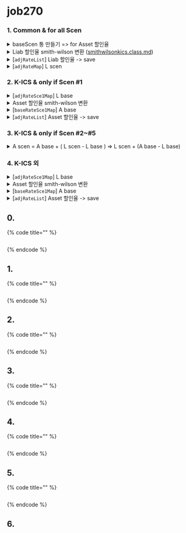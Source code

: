 # job270

### 1. Common &  for all Scen

<details>

<summary>baseScen 통 만들기 => for Asset 할인율</summary>

```java
Map<String, IrDcntRate> adjRateSce1Map       = new TreeMap<String, IrDcntRate>();
Map<String, SmithWilsonRslt> baseRateSce1Map = new TreeMap<String, SmithWilsonRslt>(); 
```

#### &#x20;Asset 할인율 (기본 무위험 금리기간구조)에 충격시나리오 반영방안&#x20;

대상

* K-ICS표준모형 : 금리위험 산출을 위해 결정론적 금리 충격시나리오를 반영함.&#x20;

문제점&#x20;

* Asset 할인율은 ytm 기반 보간 ->금리 shock 수준별 결과가 없음 (only base 시나리오)&#x20;
* Liab 할인율은  spot rate 기반 보간 -> 금리 shock 수준별 결과가 있음
* 결정론적 금리shock은 ytm에 직접 주지 않고, spot rate로 변환 후 충격을 주는 구조이기 때문.&#x20;

해결방법

* Asset 할인율에 충격수준 반영을 위해서 만기별로 충격스프레드(충격 전후의 Liab 할인율의 차이)를 산출해서 Asset 할인율 (base시나리오)에 가산하는 방식으로 산출함. (감독원 엑셀)
* 이 처리를 위해 baseScenRst 결과를 따로 집계함
  * &#x20;`adjRateSce1Map, baseRateSce1Map`

</details>

<details>

<summary>Liab 할인율 smith-wilson 변환 (<a data-mention href="../../../biz-logic/undefined/smith-wilson-method/with-zero-coupon-bonds/smithwilsonkics.class.md">smithwilsonkics.class.md</a>)</summary>

```java
SmithWilsonKics swKics = new SmithWilsonKics
 ( baseDate
 , irCurveSpotList
 , CMPD_MTD_DISC
 , true
 , swSce.getValue().getLtfr()
 , swSce.getValue().getLtfrCp()
 , projectionYear, 1, 100, DCB_MON_DIF);
```

</details>

<details>

<summary>[<code>adjRateList</code>] Liab 할인율 -> save </summary>

```java
// DCNT 결과담기 (조정;Liab할인율)
List<IrDcntRate> adjRateList 
= swKics.getSmithWilsonResultList()
  .stream().map(s -> s.convert()).collect(Collectors.toList());
```

* 아직 부채할인율만 담아서 자산할인율항목(spotRate, fwdRate)은 null임&#x20;

<img src="../../../.gitbook/assets/image (41).png" alt="" data-size="original">

</details>

<details>

<summary>[<code>adjRateMap</code>]  L scen</summary>

만기코드 단위로 충격스프레드 산출하기 위해 map 생성

```java
Map<String, IrDcntRate> adjRateMap 
= adjRateList.stream().collect(Collectors.toMap
 (IrDcntRate::getMatCd, Function.identity()
 , (k, v) -> k
 , TreeMap::new));				

TreeSet<Double> tenorList 
= adjRateList.stream().map
  (s -> Double.valueOf(1.0 * Integer.valueOf(s.getMatCd().substring(1)) / MONTH_IN_YEAR))
  .collect(Collectors.toCollection(TreeSet::new)); 
```

<img src="../../../.gitbook/assets/image (78).png" alt="" data-size="original">

</details>

### 2. K-ICS &  only if Scen #1

<details>

<summary>[<code>adjRateSce1Map</code>]  L base</summary>

```java
adjRateSce1Map 
= adjRateList.stream()
 .collect(Collectors.toMap
 (IrDcntRate::getMatCd, Function.identity()
 , (k, v) -> k
 , TreeMap::new
 ));
```

* 위에서 이미 부채할인율은 smith-wilton 보간했음. 그 결과 중에 시나리오 1번은 1번 통에 담기 &#x20;

<img src="../../../.gitbook/assets/image.png" alt="" data-size="original">

</details>

<details>

<summary>Asset 할인율 smith-wilson 변환</summary>

```java
List<IrCurveYtm> ytmList 
 = IrCurveYtmDao
  .getIrCurveYtm(bssd, curveSwMap.getKey());	

SmithWilsonKicsBts swBts 
 = SmithWilsonKicsBts.of()
    .baseDate(baseDate)					
    .ytmCurveHisList(ytmList)
    .alphaApplied(StringUtil.objectToPrimitive(swSce.getValue().getSwAlphaYtm(), 0.1))													 
    .freq(StringUtil.objectToPrimitive(swSce.getValue().getFreq(), 2))
    .build();

```

</details>

<details>

<summary>[<code>baseRateSce1Map</code>]  A base</summary>

```java
baseRateSce1Map 
 = swBts.getSmithWilsonResultList(prjTenor).stream()
	.collect(Collectors.toMap
	(SmithWilsonRslt::getMatCd, Function.identity()));
```

<img src="../../../.gitbook/assets/image (81).png" alt="" data-size="original">

</details>

<details>

<summary>[<code>adjRateList</code>] Asset 할인율 -> save </summary>

```java
// DCNT 결과담기 (기본)  
for(IrDcntRate rslt : adjRateList) {							
    rslt.setSpotRate(baseRateSce1Map.get(rslt.getMatCd()).getSpotDisc());
    rslt.setFwdRate (baseRateSce1Map.get(rslt.getMatCd()).getFwdDisc());}
```

<img src="../../../.gitbook/assets/image (31).png" alt="" data-size="original">

<img src="../../../.gitbook/assets/image (30).png" alt="" data-size="original">

</details>

### 3. K-ICS &  only if Scen #2\~#5

<details>

<summary>A scen  =  A base + ( L scen - L base )  =>  L scen + (A base - L base)</summary>

* 엑셀로직  A base + ( L scen - L base ) &#x20;
  * 시나리오별 자산할인율 = 자산 기준시나리오 값에 만기별 금리충격수준 반영
* 엔진로직 . L scen + (A base - L base)
  * 시나리오별 자산 할인율 = 시나리오별 부채할인율에 만기별 자산/부채 스프레드조정 반영

```java
TreeMap<String, Double> spotRateMap = new TreeMap<String, Double>();
TreeMap<String, Double> fwdRateMap  = new TreeMap<String, Double>();

for(IrDcntRate rslt : adjRateList) {						
   String matCd   = rslt.getMatCd();						
   double adjRate = adjRateMap.get(matCd).getAdjSpotRate();
   double adjDiff = baseRateSce1Map.get(matCd).getSpotDisc(). 
         	   - adjRateSce1Map.get(matCd).getAdjSpotRate();
	
	rslt.setSpotRate(adjRate + adjDiff);						
	spotRateMap.put(matCd, adjRate + adjDiff);
}					
fwdRateMap = irSpotDiscToFwdM1Map(spotRateMap);					

for(IrDcntRate rslt : adjRateList) {
	rslt.setFwdRate(fwdRateMap.get(rslt.getMatCd()).doubleValue());
}		
```

</details>

### 4.  K-ICS 외&#x20;

<details>

<summary>[<code>adjRateSce1Map</code>]  L base</summary>

```java
adjRateSce1Map = adjRateList.stream()
.collect(Collectors.toMap(IrDcntRate::getMatCd, Function.identity()
                        , (k, v) -> k, TreeMap::new));
```

</details>

<details>

<summary>Asset 할인율 smith-wilson 변환</summary>

```java
List<IrCurveYtm> ytmList 
= IrDcntRateDao
 .getIrDcntRateBuToBaseSpotList(bssd, applBizDv, curveSwMap.getKey(), swSce.getKey())
 .stream().map(s -> s.convertSimpleYtm()).collect(Collectors.toList());					
//자산 할인율 
SmithWilsonKicsBts swBts 
= SmithWilsonKicsBts.of()
	 .baseDate(baseDate)					
	 .ytmCurveHisList(ytmList)
	 .alphaApplied(StringUtil.objectToPrimitive(swSce.getValue().getSwAlphaYtm(), 0.1))													 
	 .freq(0)
	 .build();								
```

</details>

<details>

<summary>[<code>baseRateSce1Map</code>]  A base</summary>

```java
baseRateSce1Map 
= swBts.getSmithWilsonResultList(prjTenor).stream()
 .collect(Collectors.toMap
 (SmithWilsonRslt::getMatCd, Function.identity()));		
```

</details>

<details>

<summary>[<code>adjRateList</code>] Asset 할인율 -> save</summary>

```java
for(IrDcntRate rslt : adjRateList) {						
 rslt.setSpotRate(baseRateSce1Map.get(rslt.getMatCd()).getSpotDisc());
 rslt.setFwdRate (baseRateSce1Map.get(rslt.getMatCd()).getFwdDisc());
}		
```

</details>









## 0. &#x20;

{% code title="" %}
```java
```
{% endcode %}

## 1.&#x20;

{% code title="" %}
```java
```
{% endcode %}

## 2.&#x20;

{% code title="" %}
```java
```
{% endcode %}

## 3.&#x20;

{% code title="" %}
```java
```
{% endcode %}

## 4.&#x20;

{% code title="" %}
```java
```
{% endcode %}

## 5.&#x20;

{% code title="" %}
```java
```
{% endcode %}

## 6.&#x20;
